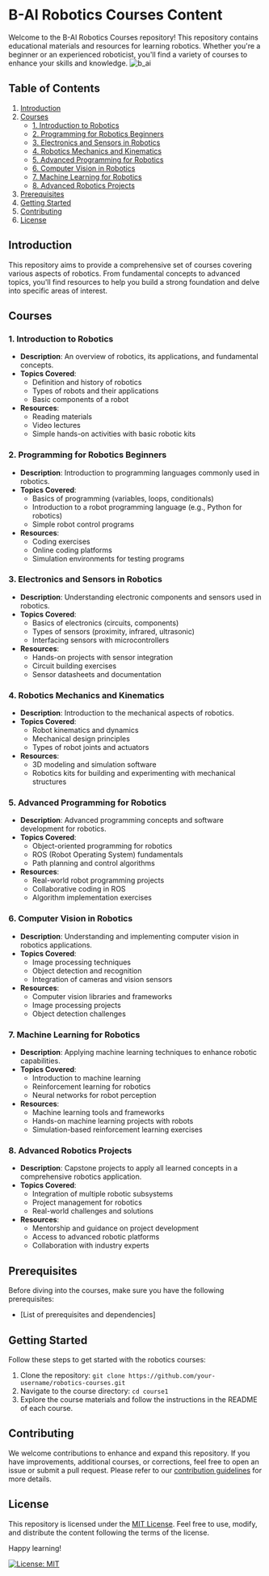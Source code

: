 # B-AI Robotics Courses Content

Welcome to the B-AI Robotics Courses repository! This repository contains educational materials and resources for learning robotics. Whether you're a beginner or an experienced roboticist, you'll find a variety of courses to enhance your skills and knowledge.
![b_ai](https://github.com/hm-badhon/B-AI-Robotics/assets/85755347/d78937ce-bb06-457b-8051-707a096f40eb)

## Table of Contents

1. [Introduction](#introduction)
2. [Courses](#courses)
   - [1. Introduction to Robotics](#1-introduction-to-robotics)
   - [2. Programming for Robotics Beginners](#2-programming-for-robotics-beginners)
   - [3. Electronics and Sensors in Robotics](#3-electronics-and-sensors-in-robotics)
   - [4. Robotics Mechanics and Kinematics](#4-robotics-mechanics-and-kinematics)
   - [5. Advanced Programming for Robotics](#5-advanced-programming-for-robotics)
   - [6. Computer Vision in Robotics](#6-computer-vision-in-robotics)
   - [7. Machine Learning for Robotics](#7-machine-learning-for-robotics)
   - [8. Advanced Robotics Projects](#8-advanced-robotics-projects)
3. [Prerequisites](#prerequisites)
4. [Getting Started](#getting-started)
5. [Contributing](#contributing)
6. [License](#license)

## Introduction

This repository aims to provide a comprehensive set of courses covering various aspects of robotics. From fundamental concepts to advanced topics, you'll find resources to help you build a strong foundation and delve into specific areas of interest.

## Courses

### 1. Introduction to Robotics

   - **Description**: An overview of robotics, its applications, and fundamental concepts.
   - **Topics Covered**:
     - Definition and history of robotics
     - Types of robots and their applications
     - Basic components of a robot
   - **Resources**:
     - Reading materials
     - Video lectures
     - Simple hands-on activities with basic robotic kits

### 2. Programming for Robotics Beginners

   - **Description**: Introduction to programming languages commonly used in robotics.
   - **Topics Covered**:
     - Basics of programming (variables, loops, conditionals)
     - Introduction to a robot programming language (e.g., Python for robotics)
     - Simple robot control programs
   - **Resources**:
     - Coding exercises
     - Online coding platforms
     - Simulation environments for testing programs

### 3. Electronics and Sensors in Robotics

   - **Description**: Understanding electronic components and sensors used in robotics.
   - **Topics Covered**:
     - Basics of electronics (circuits, components)
     - Types of sensors (proximity, infrared, ultrasonic)
     - Interfacing sensors with microcontrollers
   - **Resources**:
     - Hands-on projects with sensor integration
     - Circuit building exercises
     - Sensor datasheets and documentation

### 4. Robotics Mechanics and Kinematics

   - **Description**: Introduction to the mechanical aspects of robotics.
   - **Topics Covered**:
     - Robot kinematics and dynamics
     - Mechanical design principles
     - Types of robot joints and actuators
   - **Resources**:
     - 3D modeling and simulation software
     - Robotics kits for building and experimenting with mechanical structures

### 5. Advanced Programming for Robotics

   - **Description**: Advanced programming concepts and software development for robotics.
   - **Topics Covered**:
     - Object-oriented programming for robotics
     - ROS (Robot Operating System) fundamentals
     - Path planning and control algorithms
   - **Resources**:
     - Real-world robot programming projects
     - Collaborative coding in ROS
     - Algorithm implementation exercises

### 6. Computer Vision in Robotics

   - **Description**: Understanding and implementing computer vision in robotics applications.
   - **Topics Covered**:
     - Image processing techniques
     - Object detection and recognition
     - Integration of cameras and vision sensors
   - **Resources**:
     - Computer vision libraries and frameworks
     - Image processing projects
     - Object detection challenges

### 7. Machine Learning for Robotics

   - **Description**: Applying machine learning techniques to enhance robotic capabilities.
   - **Topics Covered**:
     - Introduction to machine learning
     - Reinforcement learning for robotics
     - Neural networks for robot perception
   - **Resources**:
     - Machine learning tools and frameworks
     - Hands-on machine learning projects with robots
     - Simulation-based reinforcement learning exercises

### 8. Advanced Robotics Projects

   - **Description**: Capstone projects to apply all learned concepts in a comprehensive robotics application.
   - **Topics Covered**:
     - Integration of multiple robotic subsystems
     - Project management for robotics
     - Real-world challenges and solutions
   - **Resources**:
     - Mentorship and guidance on project development
     - Access to advanced robotic platforms
     - Collaboration with industry experts

## Prerequisites

Before diving into the courses, make sure you have the following prerequisites:

- [List of prerequisites and dependencies]

## Getting Started

Follow these steps to get started with the robotics courses:

1. Clone the repository: `git clone https://github.com/your-username/robotics-courses.git`
2. Navigate to the course directory: `cd course1`
3. Explore the course materials and follow the instructions in the README of each course.

## Contributing

We welcome contributions to enhance and expand this repository. If you have improvements, additional courses, or corrections, feel free to open an issue or submit a pull request. Please refer to our [contribution guidelines](CONTRIBUTING.md) for more details.

## License

This repository is licensed under the [MIT License](LICENSE.md). Feel free to use, modify, and distribute the content following the terms of the license.

Happy learning!

[![License: MIT](https://img.shields.io/badge/License-MIT-blue.svg)](https://opensource.org/licenses/MIT)
